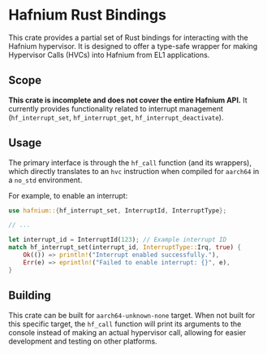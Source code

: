 # Hafnium Rust Bindings

This crate provides a partial set of Rust bindings for interacting with the Hafnium hypervisor. It is designed to offer a type-safe wrapper for making Hypervisor Calls (HVCs) into Hafnium from EL1 applications.

## Scope

**This crate is incomplete and does not cover the entire Hafnium API.** It currently provides functionality related to interrupt management (`hf_interrupt_set`, `hf_interrupt_get`, `hf_interrupt_deactivate`).

## Usage

The primary interface is through the `hf_call` function (and its wrappers), which directly translates to an `hvc` instruction when compiled for `aarch64` in a `no_std` environment.

For example, to enable an interrupt:

```rust
use hafnium::{hf_interrupt_set, InterruptId, InterruptType};

// ...

let interrupt_id = InterruptId(123); // Example interrupt ID
match hf_interrupt_set(interrupt_id, InterruptType::Irq, true) {
    Ok(()) => println!("Interrupt enabled successfully."),
    Err(e) => eprintln!("Failed to enable interrupt: {}", e),
}
```

## Building

This crate can be built for `aarch64-unknown-none` target. When not built for this specific target, the `hf_call` function will print its arguments to the console instead of making an actual hypervisor call, allowing for easier development and testing on other platforms.
